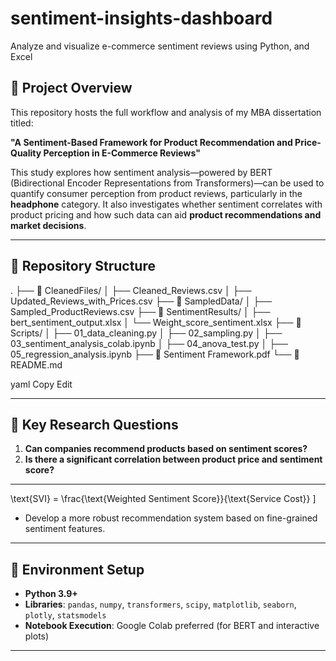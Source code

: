 # sentiment-insights-dashboard
Analyze and visualize e-commerce sentiment reviews using  Python, and Excel
## 📌 Project Overview

This repository hosts the full workflow and analysis of my MBA dissertation titled:

**"A Sentiment-Based Framework for Product Recommendation and Price-Quality Perception in E-Commerce Reviews"**

This study explores how sentiment analysis—powered by BERT (Bidirectional Encoder Representations from Transformers)—can be used to quantify consumer perception from product reviews, particularly in the **headphone** category. It also investigates whether sentiment correlates with product pricing and how such data can aid **product recommendations and market decisions**.

---

## 📂 Repository Structure

.
├── 📁 CleanedFiles/
│ ├── Cleaned_Reviews.csv
│ ├── Updated_Reviews_with_Prices.csv
├── 📁 SampledData/
│ ├── Sampled_ProductReviews.csv
├── 📁 SentimentResults/
│ ├── bert_sentiment_output.xlsx
│ └── Weight_score_sentiment.xlsx
├── 📁 Scripts/
│ ├── 01_data_cleaning.py
│ ├── 02_sampling.py
│ ├── 03_sentiment_analysis_colab.ipynb
│ ├── 04_anova_test.py
│ ├── 05_regression_analysis.ipynb
├── 📄 Sentiment Framework.pdf
└── 📄 README.md

yaml
Copy
Edit

---

## 🧠 Key Research Questions

1. **Can companies recommend products based on sentiment scores?**
2. **Is there a significant correlation between product price and sentiment score?**

---


  \text{SVI} = \frac{\text{Weighted Sentiment Score}}{\text{Service Cost}}
  \]
- Develop a more robust recommendation system based on fine-grained sentiment features.

---

## 🧪 Environment Setup

- **Python 3.9+**
- **Libraries**: `pandas`, `numpy`, `transformers`, `scipy`, `matplotlib`, `seaborn`, `plotly`, `statsmodels`
- **Notebook Execution**: Google Colab preferred (for BERT and interactive plots)

---

